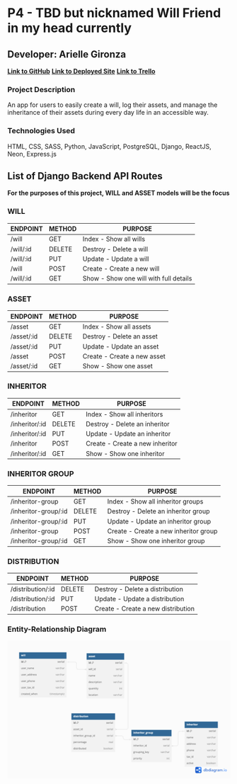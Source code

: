 # **P4 - TBD but nicknamed Will Friend in my head currently**
## Developer: Arielle Gironza

[**Link to GitHub**](https://github.com/akgironza/P4-Backend)
[**Link to Deployed Site**](https://will-friend-backend.onrender.com)
[**Link to Trello**](https://trello.com/invite/b/afFTPZvC/ATTIcb04bf921b28367ebd650746bc9e8cf4809C3687/p4-ga-seir)

### Project Description
An app for users to easily create a will, log their assets, and manage the inheritance of their assets during every day life in an accessible way. 

### Technologies Used
HTML, CSS, SASS, Python, JavaScript, PostgreSQL, Django, ReactJS, Neon, Express.js

## List of Django Backend API Routes
**For the purposes of this project, WILL and ASSET models will be the focus**

### WILL
|ENDPOINT|METHOD|PURPOSE|
|--------|------|-------|
|/will|GET|Index - Show all wills|
|/will/:id|DELETE|Destroy - Delete a will|
|/will/:id|PUT|Update - Update a will|
|/will|POST|Create - Create a new will|
|/will/:id|GET|Show - Show one will with full details|

### ASSET
|ENDPOINT|METHOD|PURPOSE|
|--------|------|-------|
|/asset|GET|Index - Show all assets|
|/asset/:id|DELETE|Destroy - Delete an asset|
|/asset/:id|PUT|Update - Update an asset|
|/asset|POST|Create - Create a new asset|
|/asset/:id|GET|Show - Show one asset|

### INHERITOR
|ENDPOINT|METHOD|PURPOSE|
|--------|------|-------|
|/inheritor|GET|Index - Show all inheritors|
|/inheritor/:id|DELETE|Destroy - Delete an inheritor|
|/inheritor/:id|PUT|Update - Update an inheritor|
|/inheritor|POST|Create - Create a new inheritor|
|/inheritor/:id|GET|Show - Show one inheritor|

### INHERITOR GROUP
|ENDPOINT|METHOD|PURPOSE|
|--------|------|-------|
|/inheritor-group|GET|Index - Show all inheritor groups|
|/inheritor-group/:id|DELETE|Destroy - Delete an inheritor group|
|/inheritor-group/:id|PUT|Update - Update an inheritor group|
|/inheritor-group|POST|Create - Create a new inheritor group|
|/inheritor-group/:id|GET|Show - Show one inheritor group|

### DISTRIBUTION
|ENDPOINT|METHOD|PURPOSE|
|--------|------|-------|
|/distribution/:id|DELETE|Destroy - Delete a distribution|
|/distribution/:id|PUT|Update - Update a distribution|
|/distribution|POST|Create - Create a new distribution|


### Entity-Relationship Diagram
![Picture of ERD](willapp/P4_ERD.png)